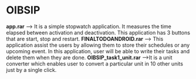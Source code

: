# OIBSIP
**app.rar** --> It is a simple stopwatch application. It measures the time elapsed between activation and deactivation. This application has 3 buttons that are start, stop and restart.
**FINALTODOANDROID.rar** --> This application assist the users by allowing them to store their schedules or any upcoming event. In this application, user will be able to write their tasks and delete them when they are done.
**OIBSIP_task1_unit.rar** -->It is a unit converter which enables user to convert a particular unit in 10 other units just by a single click.

